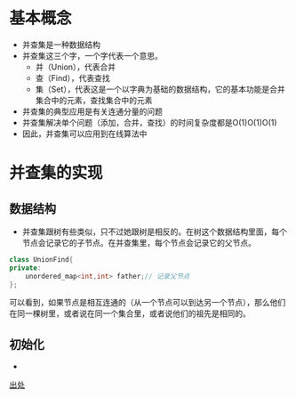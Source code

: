 # 基本概念
- 并查集是一种数据结构
- 并查集这三个字，一个字代表一个意思。
  - 并（Union），代表合并
  - 查（Find），代表查找
  - 集（Set），代表这是一个以字典为基础的数据结构，它的基本功能是合并集合中的元素，查找集合中的元素
- 并查集的典型应用是有关连通分量的问题
- 并查集解决单个问题（添加，合并，查找）的时间复杂度都是O(1)O(1)O(1)
- 因此，并查集可以应用到在线算法中

# 并查集的实现
## 数据结构
- 并查集跟树有些类似，只不过她跟树是相反的。在树这个数据结构里面，每个节点会记录它的子节点。在并查集里，每个节点会记录它的父节点。
```cpp
class UnionFind{
private: 
    unordered_map<int,int> father;// 记录父节点
};
```
可以看到，如果节点是相互连通的（从一个节点可以到达另一个节点），那么他们在同一棵树里，或者说在同一个集合里，或者说他们的祖先是相同的。
## 初始化
- 
[出处](https://leetcode.cn/problems/number-of-provinces/solutions/550107/python-duo-tu-xiang-jie-bing-cha-ji-by-m-vjdr/?envType=study-plan-v2&envId=graph-theory)
